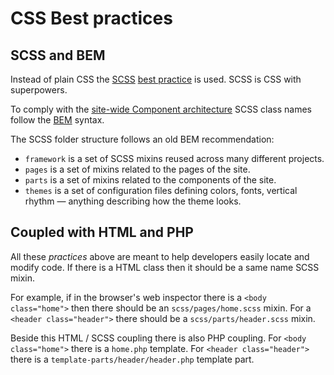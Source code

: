 # CSS Best practices

## SCSS and BEM

Instead of plain CSS the [SCSS](http://sass-lang.com/) [best practice](https://morethemes.baby/2018/05/12/more-themes-baby-is-in-the-loop/) is used. SCSS is CSS with superpowers.

To comply with the [site-wide Component architecture](https://github.com/morethemesbaby/wp-best-practices/blob/master/wp-content/themes/mo-theme/HTML.md#components) SCSS class names follow the [BEM](http://getbem.com/) syntax.

The SCSS folder structure follows an old BEM recommendation:

* `framework` is a set of SCSS mixins reused across many different projects.
* `pages` is a set of mixins related to the pages of the site.
* `parts` is a set of mixins related to the components of the site.
* `themes` is a set of configuration files defining colors, fonts, vertical rhythm — anything describing how the theme looks.

## Coupled with HTML and PHP

All these *practices* above are meant to help developers easily locate and modify code. If there is a HTML class then it should be a same name SCSS mixin.

For example, if in the browser's web inspector there is a `<body class="home">` then there should be an `scss/pages/home.scss` mixin. For a `<header class="header">` there should be a `scss/parts/header.scss` mixin.

Beside this HTML / SCSS coupling there is also PHP coupling. For `<body class="home">` there is a `home.php` template. For `<header class="header">` there is a `template-parts/header/header.php` template part.
